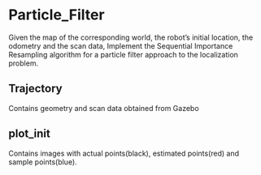 # Particle_Filter

Given the map of the corresponding world, the robot’s initial location, the odometry and the scan data, Implement the Sequential Importance Resampling algorithm for a particle filter approach to the localization problem.

## Trajectory 
Contains geometry and scan data obtained from Gazebo

## plot_init

Contains images with actual points(black), estimated points(red) and sample points(blue).
